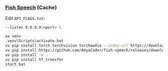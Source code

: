 ### [Fish Speech](https://github.com/fishaudio/fish-speech) (Cache)

Edit `API_FLAGS.txt`:

```
--listen 0.0.0.0:<port> \
```

```sh
uv venv
.venv\Scripts\activate.bat
uv pip install torch torchvision torchaudio --index-url https://download.pytorch.org/whl/cu121
uv pip install https://github.com/AnyaCoder/fish-speech/releases/download/v0.1.0/triton_windows-0.1.0-py3-none-any.whl
uv pip install -e .
uv pip install hf_transfer
start.bat
```